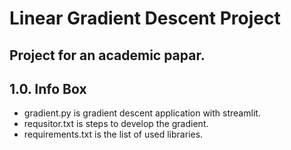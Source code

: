 # Linear Gradient Descent Project
## Project for an academic papar.

## 1.0. Info Box
- gradient.py is gradient descent application with streamlit.
- requsitor.txt is steps to develop the gradient.
- requirements.txt is the list of used libraries.
